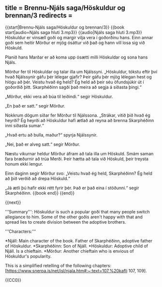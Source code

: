 title = Brennu-Njáls saga/Höskuldur og brennan/3
redirects =
---

{{start|Brennu-Njáls saga/Höskuldur og brennan/3}}
{{book start|audio=Njáls saga hluti 3.mp3}}
{{audio|Njáls saga hluti 3.mp3}}
Höskuldur er vinsæll goði og margir vilja vera í goðorðinu hans. Einn annar goði sem heitir Mörður er mjög ósáttur við það og hann vill losa sig við Höskuld.

Planið hans Marðar er að koma upp ósætti milli Höskuldar og sona hans Njáls.

Mörður fer til Höskuldar og talar illa um Njálssyni. „Höskuldur, tókstu eftir því hvað Njálssynir gáfu þér lélegar gjafir? Þeir gáfu þér mjög lélegan hest og hlógu að þér. Veistu hvað ég held? Ég held að þeir séu öfundsjúkir út í goðorðið þitt. Skarphéðinn sagði það meira að segja á síðasta þingi.“

„Mörður, ekki vera að búa til leiðindi.“ segir Höskuldur.

„En það er satt.“ segir Mörður.

Nokkrum dögum síðar fer Mörður til Njálssona. „Strákar, vitið þið hvað ég heyrði? Ég heyrði að Höskuldur hafi ætlað að reyna að brenna Skarphéðinn inni síðasta sumar.“

„Hvað ertu að bulla, maður?“ spyrja Njálssynir.

„Nei, það er alveg satt.“ segir Mörður.

Næstu vikurnar heldur Mörður áfram að tala illa um Höskuld. Smám saman fara bræðurnir að trúa Merði. Þeir hætta að tala við Höskuld, þeir treysta honum ekki lengur.

Einn daginn segir Mörður svo: „Veistu hvað ég held, Skarphéðinn? Ég held að þið verðið að drepa Höskuld.“

„Já ætli þú hafir ekki rétt fyrir þér. Það er það eina í stöðunni.“ segir Skarphéðinn.
{{book end}}
{{end}}

{{next}}


<div class=notes>
'''Summary''': Höskuldur is such a popular goði that many people switch allegiance to him. Some of the other goðis aren't happy with that and spread lies to create division between the adoptive brothers.

'''Characters:'''

*Njáll: Main character of the book. Father of Skarphéðinn, adoptive father of Höskuldur.
*Skarphéðinn: Son of Njáll.
*Höskuldur: Adoptive child of Njáll. Is a chieftain.
*Mörður: Another chieftain who is envious of Höskuldur's popularity.

This is a simplified retelling of the following chapters: [https://www.snerpa.is/net/isl/njala.htm#:~:text=107.%20kafli 107, 109].
</div>
{{CC0}}